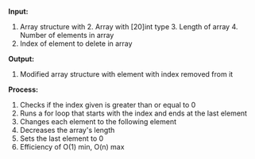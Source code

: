 **Input:**
1. Array structure with
   2. Array with [20]int type
   3. Length of array
   4. Number of elements in array
5. Index of element to delete in array

**Output:**
1. Modified array structure with element with index removed from it

**Process:**
1. Checks if the index given is greater than or equal to 0
2. Runs a for loop that starts with the index and ends at the last element
3. Changes each element to the following element
4. Decreases the array's length
5. Sets the last element to 0
6. Efficiency of O(1) min, O(n) max